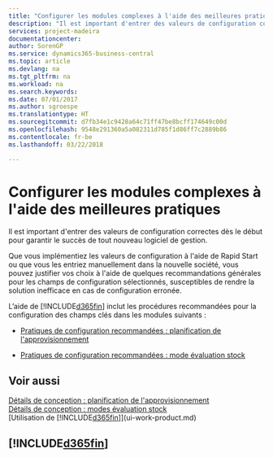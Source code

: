 ```yaml
---
title: "Configurer les modules complexes à l'aide des meilleures pratiques | Microsoft Docs"
description: "Il est important d'entrer des valeurs de configuration correctes dès le début pour garantir le succès de tout nouveau logiciel de gestion."
services: project-madeira
documentationcenter: 
author: SorenGP
ms.service: dynamics365-business-central
ms.topic: article
ms.devlang: na
ms.tgt_pltfrm: na
ms.workload: na
ms.search.keywords: 
ms.date: 07/01/2017
ms.author: sgroespe
ms.translationtype: HT
ms.sourcegitcommit: d7fb34e1c9428a64c71ff47be8bcff174649c00d
ms.openlocfilehash: 9548e291360a5a082311d785f1d86ff7c2889b86
ms.contentlocale: fr-be
ms.lasthandoff: 03/22/2018

---
```

# <a name="set-up-complex-application-areas-using-best-practices"></a>Configurer les modules complexes à l'aide des meilleures pratiques
Il est important d'entrer des valeurs de configuration correctes dès le début pour garantir le succès de tout nouveau logiciel de gestion.  

 Que vous implémentiez les valeurs de configuration à l'aide de Rapid Start ou que vous les entriez manuellement dans la nouvelle société, vous pouvez justifier vos choix à l'aide de quelques recommandations générales pour les champs de configuration sélectionnés, susceptibles de rendre la solution inefficace en cas de configuration erronée.  

 L’aide de [!INCLUDE[d365fin](includes/d365fin_md.md)] inclut les procédures recommandées pour la configuration des champs clés dans les modules suivants :  

-   [Pratiques de configuration recommandées : planification de l'approvisionnement](setup-best-practices-supply-planning.md)  

-   [Pratiques de configuration recommandées : mode évaluation stock](setup-best-practices-costing-method.md)  

## <a name="see-also"></a>Voir aussi  
[Détails de conception : planification de l'approvisionnement](design-details-supply-planning.md)   
[Détails de conception : modes évaluation stock](design-details-costing-methods.md)  
[Utilisation de [!INCLUDE[d365fin](includes/d365fin_md.md)]](ui-work-product.md)

## [!INCLUDE[d365fin](includes/free_trial_md.md)]  
 

